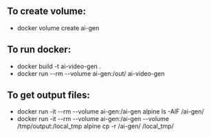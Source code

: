 ## To create volume:
- docker volume create ai-gen

## To run docker:
- docker build -t ai-video-gen .
- docker run --rm --volume ai-gen:/out/ ai-video-gen

## To get output files:
- docker run -it --rm --volume ai-gen:/ai-gen alpine ls -AlF /ai-gen/
- docker run -it --rm --volume ai-gen:/ai-gen --volume /tmp/output:/local_tmp alpine cp -r /ai-gen/ /local_tmp/